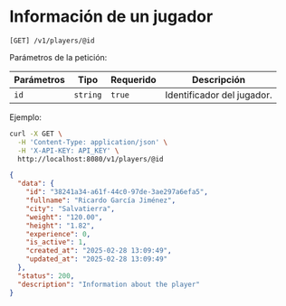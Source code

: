 # Información de un jugador

```
[GET] /v1/players/@id
```

Parámetros de la petición:

| Parámetros | Tipo | Requerido | Descripción |
| ---------- | ---- | --------- | ----------- |
| `id` | `string` | `true` | Identificador del jugador. |

Ejemplo:

```bash
curl -X GET \
  -H 'Content-Type: application/json' \
  -H 'X-API-KEY: API_KEY' \
  http://localhost:8080/v1/players/@id
```

```json
{
  "data": {
    "id": "38241a34-a61f-44c0-97de-3ae297a6efa5",
    "fullname": "Ricardo García Jiménez",
    "city": "Salvatierra",
    "weight": "120.00",
    "height": "1.82",
    "experience": 0,
    "is_active": 1,
    "created_at": "2025-02-28 13:09:49",
    "updated_at": "2025-02-28 13:09:49"
  },
  "status": 200,
  "description": "Information about the player"
}
```
